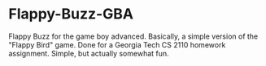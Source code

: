 Flappy-Buzz-GBA
===============

Flappy Buzz for the game boy advanced.  Basically, a simple version of the "Flappy Bird" game.  Done for a Georgia Tech CS 2110 homework assignment.  Simple, but actually somewhat fun.
